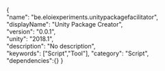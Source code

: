
{                                                                                
  "name": "be.eloiexperiments.unitypackagefacilitator",                              
  "displayName": "Unity Package Creator",                        
  "version": "0.0.1",                         
  "unity": "2018.1",                             
  "description": "No description",              
  "keywords": ["Script","Tool"],
  "category": "Script",                   
  "dependencies":{}
}                                                                                